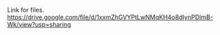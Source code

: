 Link for files.
  https://drive.google.com/file/d/1xxmZhGVYPtLwNMqKH4o8dIynPDlmB-Wk/view?usp=sharing
